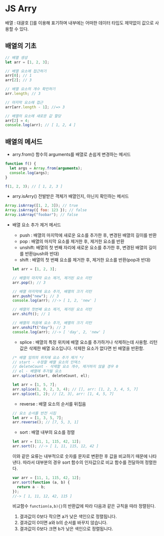 # JS Arry

배열 : 대괄호 []를 이용해 표기하며 내부에는 어떠한 데이터 타입도 제약없이 값으로 사용할 수 있다.

## 배열의 기초

```javascript
// 배열 생성
let arr = [1, 2, 3];

// 배열 요소에 접근하기
arr[0]; // 1
arr[2]; // 3

// 배열 요소의 개수 확인하기
arr.length; // 3

// 마지막 요소에 접근
arr[arr.length - 1]; //=> 3

// 배열의 요소에 새로운 값 할당
arr[2] = 4;
console.log(arr); // [ 1, 2, 4 ]
```

## 배열의 메서드

- arry.from()
  함수의 arguments를 배열로 손쉽게 변경하는 메서드

```javascript
function f() {
  let args = Array.from(arguments);
  console.log(args);
}

f(1, 2, 3); // [ 1, 2, 3 ]
```

- arry.isArry()
  전발받은 객체가 배열인지, 아닌지 확인하는 메서드

```javascript
Array.isArray([1, 2, 3]); // true
Array.isArray({ foo: 123 }); // false
Array.isArray("foobar"); // false
```

- 배열 요소 추가 제거 메서드

  - push : 배열의 마지막에 새로운 요소를 추가한 후, 변경된 배열의 길이를 반환
  - pop : 배열의 마지막 요소를 제거한 후, 제거한 요소를 반환
  - unshift: 배열의 첫 번째 자리에 새로운 요소를 추가한 후, 변경된 배열의 길이를 반환(push와 반대)
  - shift : 배열의 첫 번째 요소를 제거한 후, 제거한 요소를 반환(pop과 반대)

  ```javascript
  let arr = [1, 2, 3];

  // 배열의 마지막 요소 제거, 제거된 요소 리턴
  arr.pop(); // 3

  // 배열 마지막에 요소 추가, 배열의 크기 리턴
  arr.push("new"); // 3
  console.log(arr); //-> [ 1, 2, 'new' ]

  // 배열의 첫번째 요소 제거, 제거된 요소 리턴
  arr.shift(); // 1

  // 배열의 처음에 요소 추가, 배열의 크기 리턴
  arr.unshift("day"); // 3
  console.log(arr); //-> [ 'day', 2, 'new' ]
  ```

  - splice : 배열의 특정 위치에 배열 요소를 추가하거나 삭제하는데 사용함. 리턴값은 삭제한 배열 요소입니다. 삭제한 요소가 없다면 빈 배열을 반환함.

  ```javascript
  /* 배열 임의의 위치에 요소 추가 제거 */
  // start - 수정할 배열 요소의 인덱스
  // deleteCount - 삭제할 요소 개수, 제거하지 않을 경우 0
  // el - 배열에 추가될 요소
  arr.splice(start, deleteCount, el);

  let arr = [1, 5, 7];
  arr.splice(1, 0, 2, 3, 4); // [], arr: [1, 2, 3, 4, 5, 7]
  arr.splice(1, 2); // [2, 3], arr: [1, 4, 5, 7]
  ```

  - reverse : 배열 요소의 순서를 뒤집음

  ```javascript
  // 요소 순서를 반전 시킴
  let arr = [1, 3, 5, 7];
  arr.reverse(); // [7, 5, 3, 1]
  ```

  - sort : 배열 내부의 요소를 정렬

  ```javascript
  let arr = [11, 1, 115, 42, 12];
  arr.sort(); //-> [ 1, 11, 115, 12, 42 ]
  ```

  이와 같은 요류는 내부적으로 숫자를 문자로 변환한 후 값을 비교하기 때문에 나타낸다.
  따라서 대부분의 경우 sort 함수의 인자값으로 비교 함수를 전달하여 정렬한다.

  ```javascript
  var arr = [11, 1, 115, 42, 12];
  arr.sort(function (a, b) {
    return a - b;
  });
  //-> [ 1, 11, 12, 42, 115 ]
  ```

  비교함수 `function(a,b){}`의 반환값에 따라 다음과 같은 규칙을 따라 정렬된다.

  1. 결과값이 0보다 작으면 a가 낮은 색인으로 정렬됩니다.
  2. 결과값이 0이면 a와 b의 순서를 바꾸지 않습니다.
  3. 결과값이 0보다 크면 b가 낮은 색인으로 정렬됩니다.
